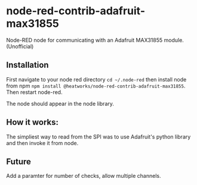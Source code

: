 # node-red-contrib-adafruit-max31855
Node-RED node for communicating with an Adafruit MAX31855 module. (Unofficial)

## Installation

First navigate to your node red directory `cd ~/.node-red` then install node from npm `npm install @heatworks/node-red-contrib-adafruit-max31855`. Then restart node-red.

The node should appear in the node library.

## How it works:

The simpliest way to read from the SPI was to use Adafruit's python library and then invoke it from node.

## Future

Add a paramter for number of checks, allow multiple channels.